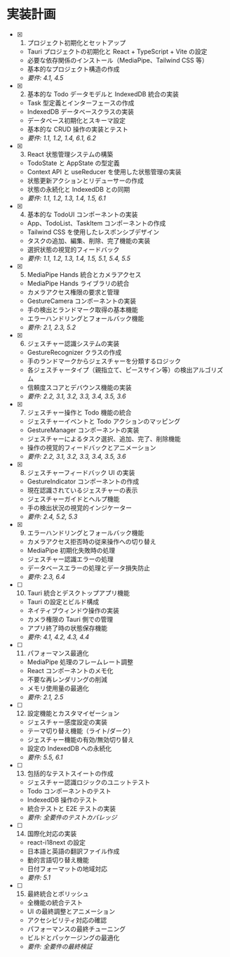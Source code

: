 <!-- @format -->

# 実装計画

- [x] 1. プロジェクト初期化とセットアップ

  - Tauri プロジェクトの初期化と React + TypeScript + Vite の設定
  - 必要な依存関係のインストール（MediaPipe、Tailwind CSS 等）
  - 基本的なプロジェクト構造の作成
  - _要件: 4.1, 4.5_

- [x] 2. 基本的な Todo データモデルと IndexedDB 統合の実装

  - Task 型定義とインターフェースの作成
  - IndexedDB データベースクラスの実装
  - データベース初期化とスキーマ設定
  - 基本的な CRUD 操作の実装とテスト
  - _要件: 1.1, 1.2, 1.4, 6.1, 6.2_

- [x] 3. React 状態管理システムの構築

  - TodoState と AppState の型定義
  - Context API と useReducer を使用した状態管理の実装
  - 状態更新アクションとリデューサーの作成
  - 状態の永続化と IndexedDB との同期
  - _要件: 1.1, 1.2, 1.3, 1.4, 1.5, 6.1_

- [x] 4. 基本的な TodoUI コンポーネントの実装

  - App、TodoList、TaskItem コンポーネントの作成
  - Tailwind CSS を使用したレスポンシブデザイン
  - タスクの追加、編集、削除、完了機能の実装
  - 選択状態の視覚的フィードバック
  - _要件: 1.1, 1.2, 1.3, 1.4, 1.5, 5.1, 5.4, 5.5_

- [x] 5. MediaPipe Hands 統合とカメラアクセス

  - MediaPipe Hands ライブラリの統合
  - カメラアクセス権限の要求と管理
  - GestureCamera コンポーネントの実装
  - 手の検出とランドマーク取得の基本機能
  - エラーハンドリングとフォールバック機能
  - _要件: 2.1, 2.3, 5.2_

- [x] 6. ジェスチャー認識システムの実装

  - GestureRecognizer クラスの作成
  - 手のランドマークからジェスチャーを分類するロジック
  - 各ジェスチャータイプ（親指立て、ピースサイン等）の検出アルゴリズム
  - 信頼度スコアとデバウンス機能の実装
  - _要件: 2.2, 3.1, 3.2, 3.3, 3.4, 3.5, 3.6_

- [x] 7. ジェスチャー操作と Todo 機能の統合

  - ジェスチャーイベントと Todo アクションのマッピング
  - GestureManager コンポーネントの実装
  - ジェスチャーによるタスク選択、追加、完了、削除機能
  - 操作の視覚的フィードバックとアニメーション
  - _要件: 2.2, 3.1, 3.2, 3.3, 3.4, 3.5, 3.6_

- [x] 8. ジェスチャーフィードバック UI の実装

  - GestureIndicator コンポーネントの作成
  - 現在認識されているジェスチャーの表示
  - ジェスチャーガイドとヘルプ機能
  - 手の検出状況の視覚的インジケーター
  - _要件: 2.4, 5.2, 5.3_

- [x] 9. エラーハンドリングとフォールバック機能

  - カメラアクセス拒否時の従来操作への切り替え
  - MediaPipe 初期化失敗時の処理
  - ジェスチャー認識エラーの処理
  - データベースエラーの処理とデータ損失防止
  - _要件: 2.3, 6.4_

- [ ] 10. Tauri 統合とデスクトップアプリ機能

  - Tauri の設定とビルド構成
  - ネイティブウィンドウ操作の実装
  - カメラ権限の Tauri 側での管理
  - アプリ終了時の状態保存機能
  - _要件: 4.1, 4.2, 4.3, 4.4_

- [ ] 11. パフォーマンス最適化

  - MediaPipe 処理のフレームレート調整
  - React コンポーネントのメモ化
  - 不要な再レンダリングの削減
  - メモリ使用量の最適化
  - _要件: 2.1, 2.5_

- [ ] 12. 設定機能とカスタマイゼーション

  - ジェスチャー感度設定の実装
  - テーマ切り替え機能（ライト/ダーク）
  - ジェスチャー機能の有効/無効切り替え
  - 設定の IndexedDB への永続化
  - _要件: 5.5, 6.1_

- [ ] 13. 包括的なテストスイートの作成

  - ジェスチャー認識ロジックのユニットテスト
  - Todo コンポーネントのテスト
  - IndexedDB 操作のテスト
  - 統合テストと E2E テストの実装
  - _要件: 全要件のテストカバレッジ_

- [ ] 14. 国際化対応の実装

  - react-i18next の設定
  - 日本語と英語の翻訳ファイル作成
  - 動的言語切り替え機能
  - 日付フォーマットの地域対応
  - _要件: 5.1_

- [ ] 15. 最終統合とポリッシュ
  - 全機能の統合テスト
  - UI の最終調整とアニメーション
  - アクセシビリティ対応の確認
  - パフォーマンスの最終チューニング
  - ビルドとパッケージングの最適化
  - _要件: 全要件の最終検証_

